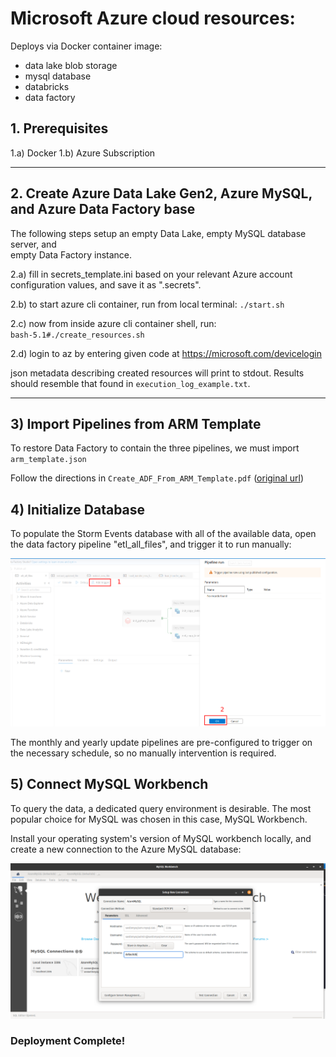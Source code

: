 # Microsoft Azure cloud resources:

Deploys via Docker container image:  
  - data lake blob storage   
  - mysql database   
  - databricks   
  - data factory   

## 1. Prerequisites

1.a) Docker
1.b) Azure Subscription

-----

## 2. Create Azure Data Lake Gen2, Azure MySQL, and Azure Data Factory base

The following steps setup an empty Data Lake, empty MySQL database server, and  
empty Data Factory instance.  

2.a) fill in secrets_template.ini based on your relevant Azure account configuration values, and save it as ".secrets".

2.b) to start azure cli container, run from local terminal:
`./start.sh`

2.c) now from inside azure cli container shell, run:   
`bash-5.1#./create_resources.sh`

2.d) login to az by entering given code at https://microsoft.com/devicelogin   

json metadata describing created resources will print to stdout.  Results should resemble that found in `execution_log_example.txt`.

----

## 3) Import Pipelines from ARM Template

To restore Data Factory to contain the three pipelines, we must import `arm_template.json`

Follow the directions in `Create_ADF_From_ARM_Template.pdf` ([original url](https://www.c-sharpcorner.com/article/create-a-copy-of-azure-data-factory-using-azure-arm-templates/))  

## 4) Initialize Database

To populate the Storm Events database with all of the available data, open the data factory pipeline "etl_all_files", and trigger it to run manually:

![alt text](https://github.com/conner-mcnicholas/StormEventsDB/blob/main/imgs/trigger_now.png?raw=true)  

The monthly and yearly update pipelines are pre-configured to trigger on the necessary schedule, so no manually intervention is required.

## 5) Connect MySQL Workbench

To query the data, a dedicated query environment is desirable.  The most popular choice for MySQL was chosen in this case, MySQL Workbench.  

Install your operating system's version of MySQL workbench locally, and create a new connection to the Azure MySQL database:  

![alt text](https://github.com/conner-mcnicholas/StormEventsDB/blob/main/imgs/mysqlconfig.png?raw=true)  

###                   **Deployment Complete!**
